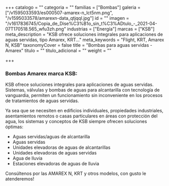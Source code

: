 +++
catalogo = ""
categoria = ""
familias = ["Bombas"]
galeria = ["/v1595033593/es000507-amarex-n_lct5nm.png", "/v1595033578/amarexn-data_qtjqql.jpg"]
id = ""
imagen = "/v1617836745/Copia_de_Dise%C3%B1o_sin_t%C3%ADtulo_-_2021-04-07T170518.565_wfu3zh.png"
industrias = ["Energía"]
marcas = ["KSB"]
meta_description = "KSB ofrece soluciones integrales para aplicaciones de aguas servidas, tipo Amarex, KRT..."
meta_keywords = "Flight, KRT, Amarex N, KSB"
taxonomyCover = false
title = "Bombas para aguas servidas - Amarex"
titulo = ""
titulo_adicional = ""
weight = ""

+++
### **Bombas Amarex marca KSB:**

KSB ofrece soluciones integrales para aplicaciones de aguas servidas. Sistemas, válvulas y bombas de aguas para alcantarilla con tecnología de vanguardia, permiten un funcionamiento sin inconveniente en los procesos de tratamientos de aguas servidas.

Ya sea que se necesiten en edificios individuales, propiedades industriales, asentamientos remotos o casas particulares en áreas con protección del agua, los sistemas y conceptos de KSB siempre ofrecen soluciones óptimas:

* Aguas servidas/aguas de alcantarilla
* Aguas servidas
* Unidades elevadoras de aguas de alcantarillas
* Unidades elevadoras de aguas servidas
* Agua de lluvia
* Estaciones elevadoras de aguas de lluvia

Consúltenos por las AMAREX N, KRT  y otros modelos, con gusto le atenderemos!